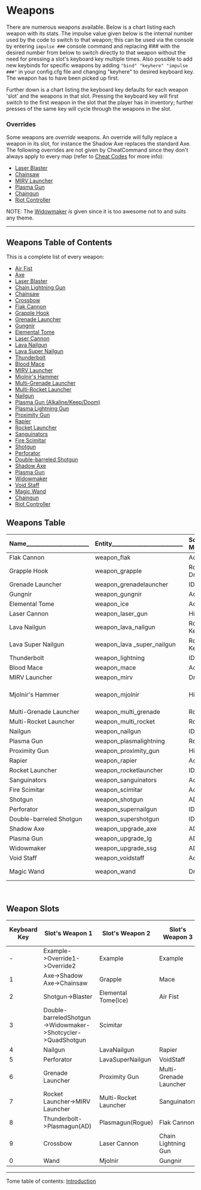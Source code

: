 # Weapons
There are numerous weapons available.  Below is a chart listing each weapon
with its stats.  The impulse value given below is the internal number used by
the code to switch to that weapon; this can be used via the console by entering
`impulse ###` console command and replacing \### with the desired number from
below to switch directly to that weapon without the need for pressing a slot's
keyboard key multiple times.  Also possible to add new keybinds for specific
weapons by adding `"bind" "keyhere" "impulse ###"` in your config.cfg file and
changing "keyhere" to desired keyboard key.  The weapon has to have been picked
up first.

Further down is a chart listing the keyboard key defaults for each weapon 'slot'
and the weapons in that slot.  Pressing the keyboard key will first switch to
the first weapon in the slot that the player has in inventory; further presses
of the same key will cycle through the weapons in the slot.

### Overrides

Some weapons are _override_ weapons.  An override will fully replace a weapon
in its slot, for instance the Shadow Axe replaces the standard Axe.  The
following overrides are not given by CheatCommand since they don't always apply
to every map (refer to [Cheat Codes](8.5-Cheat-Codes.md) for more info):
* [Laser Blaster](3.3-weapon_blaster.md)
* [Chainsaw](3.5-weapon_chainsaw.md)
* [MIRV Launcher](3.17-weapon_mirv.md)
* [Plasma Gun](3.32-weapon_upgrade_lg.md)
* [Chaingun](3.36-weapon_zerchain.md)
* [Riot Controller](3.37-weapon_zershot.md)

NOTE: The [Widowmaker](3.33-weapon_upgrade_ssg.md) _is_ given since it is too
awesome not to and suits any theme.

---

## Weapons Table of Contents
This is a complete list of every weapon:

* [Air Fist](3.1-weapon_airgun.md)
* [Axe](3.2-weapon_axe.md)
* [Laser Blaster](3.3-weapon_blaster.md)
* [Chain Lightning Gun](3.4-weapon_chain_lightning.md)
* [Chainsaw](3.5-weapon_chainsaw.md)
* [Crossbow](3.6-weapon_crossbow.md)
* [Flak Cannon](3.7-weapon_flak.md)
* [Grapple Hook](3.8-weapon_grapple.md)
* [Grenade Launcher](3.9-weapon_grenadelauncher.md)
* [Gungnir](3.10-weapon_gungnir.md)
* [Elemental Tome](3.11-weapon_ice.md)
* [Laser Cannon](3.12-weapon_laser_gun.md)
* [Lava Nailgun](3.13-weapon_lava_nailgun.md)
* [Lava Super Nailgun](3.14-weapon_lava_super_nailgun.md)
* [Thunderbolt](3.15-weapon_lightning.md)
* [Blood Mace](3.16-weapon_mace.md)
* [MIRV Launcher](3.17-weapon_mirv.md)
* [Mjolnir's Hammer](3.18-weapon_mjolnir.md)
* [Multi-Grenade Launcher](3.19-weapon_multi_grenade.md)
* [Multi-Rocket Launcher](3.20-weapon_multi_rocket.md)
* [Nailgun](3.21-weapon_nailgun.md)
* [Plasma Gun (Alkaline/Keep/Doom)](3.22-weapon_plasmagun.md)
* [Plasma Lightning Gun](3.23-weapon_plasmalightning.md)
* [Proximity Gun](3.24-weapon_proximity_gun.md)
* [Rapier](3.25-weapon_rapier.md)
* [Rocket Launcher](3.26-weapon_rocketlauncher.md)
* [Sanguinators](3.27-weapon_sanguinators.md)
* [Fire Scimitar](3.28-weapon_scimitar.md)
* [Shotgun](3.29-weapon_shotgun.md)
* [Perforator](3.30-weapon_supernailgun.md)
* [Double-barreled Shotgun](3.31-weapon_supershotgun.md)
* [Shadow Axe](3.32-weapon_upgrade_axe.md)
* [Plasma Gun](3.33-weapon_upgrade_lg.md)
* [Widowmaker](3.34-weapon_upgrade_ssg.md)
* [Void Staff](3.35-weapon_voidstaff.md)
* [Magic Wand](3.36-weapon_wand.md)
* [Chaingun](3.37-weapon_zerchain.md)
* [Riot Controller](3.38-weapon_zershot.md)

## Weapons Table

|Name______________________|Entity_________________________|Source Mod_____|Damage_______________________________________________________|Description_____________________________________________________________________________________________________________________________________________________________________________________________________________________________________________________________|Ammo (Uses 1 Unless Specified)_______________|Impulse|Tome_of_Power_Effects___________________________________________________________________________________________|
|:-------------------------|:------------------------------|:--------------|:------------------------------------------------------------|:-----------------------------------------------------------------------------------------------------------------------------------------------------------------------------------------------------------------------------------------------------------------------|:--------------------------------------------|:------|----------------------------------------------------------------------------------------------------------------|                                                                                                                                   
|Flak Cannon               |weapon_flak                    |AoA            |125(125), 30 @ 5ea                                           |Launches an arcing explosive projectile. Impact causes radius explosion damage, and launches 30 pieces of shrapnel in all diractions.                                                                                                                                   |8 Nails, 2 Rockets                           |85     |Hitscan instead of projectile|
|Grapple Hook              |weapon_grapple                 |Rogue / Drake  |10 initially, then 1 every 0.1s                              |Shoots out a hook with a cable.  Once the claw hits a solid surface, it pulls the player to it.  Enemies are pulled instead if they are lower mass.  Enemies are hurt by the claw.  If weapons are switched when the player has reached the claw, player stays aloft.   |None                                         |80     |Double pull speed. Pulls all enemies regardless of mass.|
|Grenade Launcher          |weapon_grenadelauncher         |ID1            |100-120(120)                                                 |Lobs an explosive that explodes in 2.5 seconds                                                                                                                                                                                                                          |Rockets                                      |6      |Fires MIRV shots|
|Gungnir                   |weapon_gungnir                 |AoA            |40, dive 60-120ea in 350 radius                              |Melee works without ammo, 1 voidshard adds the projectile, and the dive attack does radius damage. Attacking underwater provides a significant speed boost forward.                                                                                                     |Void Shards                                  |86     |Summons the Eye of Odin, a vortex which pulls in projectiles, monsters, and players, and strikes them with lightning.|
|Elemental Tome            |weapon_ice                     |AoA            |24 @ 2ea, 40 direct lightning, forks 30ea for up to 5 targets|Attack combo launches 24 Ice projectiles, followed by direct lightning damage, and subsequent forked lightning.                                                                                                                                                         |Elemental Mana                               |82     |Forked lightning up to 10 targets. Adds boulder projectile to end of combo (120 direct dmg)|
|Laser Cannon              |weapon_laser_gun               |Hipnotic       |18                                                           |Fires lasers in an alternating pattern of 2 blasts at once then 1 blast.  Lasers ricochet off walls up to 3 times but lose 10% damage with each ricochet with a 15% chance of not ricocheting.  Very rapid fire.                                                        |Cells                                        |75     |Chain lasers, every enemy hit shoots off 2 new lasers towards any other enemies found in sight.|
|Lava Nailgun              |weapon_lava_nailgun            |Rogue, Keep    |15                                                           |Lava variant of the Nailgun.  Fires red hot nails that pierce armor.  Cannot hurt Hephaestus (monster_lava_man).  Only does 9 damage against players.  Added weapon pickups which weren't originally in Rogue.                                                          |Lava Nails                                   |60     ||
|Lava Super Nailgun        |weapon_lava _super_nailgun     |Rogue, Keep    |30                                                           |Lava variant of the Perforator.  Fires red hot nails that pierce armor.  Cannot hurt Hephaestus (monster_lava_man).  Only does 18 damage against players.  Added weapon pickups which weren't originally in Rogue.                                                      |2 Lava Nails                                 |61     ||
|Thunderbolt               |weapon_lightning               |ID1            |30 per 0.1 seconds                                           |Fires a continuous stream of lightning.  Discharging in the water causes damage in a 35 * cells radius with 35 * cells damage, then drains cells to 0                                                                                                                   |Cells                                        |8      |Behaves as normal chain lightning.|
|Blood Mace                |weapon_mace                    |AoA            |45                                                           |Each hit recovers 5 HP. If on ground, first attack the player will lunge forward.                                                                                                                                                                                       |None                                         |83     |Gibs zombies. Adds third attack, area of effect health drain.|
|MIRV Launcher             |weapon_mirv                    |Drake          |120(120)                                                     |Multiple Independently Targeted Reentry Vehicles. Replaces the rocket launcher.  Launches a player guided missile that spear gibs anything in its path before it splits into 4 separate exploding missiles.                                                             |5 Rockets                                    |7      |Fires 5 shots in fan like multi-rocket launcher.
|Mjolnir's Hammer          |weapon_mjolnir                 |Hipnotic       |50, 70 to zombies; lightning initially 80, then 30 every 0.2s|Powerful blunt force melee.  Shoots out lightning if hit on ground but uses and needs 15 ammo and lightning continues to hurt a live target for 0.8s or unless out of 350 range from ground impact point.  Firing in water has the same discharge effect as thunderbolt.|None/Cells if ground hit                     |77     |Uses 30 cells on ground hit to generate lightning ball that zaps **all** enemies within a 256 unit radius.  Each lightning beam shoots through up 3 enemies in a line.  Lightning will always gib zombies.  Causes (40) burst) damage when lightning orb explodes after 1.9secs.  Works underwater without hurting the user.|
|Multi-Grenade Launcher    |weapon_multi_grenade           |Rogue          |(120) if main impacts, (90) * 4 Mini grenades                |Fires a yellow grenade that splits into 5 mini-grenades that then explode soon after.  If main grenade hits enemy or player before splitting, it does normal grenade damage.                                                                                            |Multi-Rockets                                |62     ||
|Multi-Rocket Launcher     |weapon_multi_rocket            |Rogue          |60-75(75) each                                               |Fires 4 rockets at once in a horizontal spread pattern.  Rockets semi-home to nearby monsters.                                                                                                                                                                          |Multi-Rockets                                |63     ||
|Nailgun                   |weapon_nailgun                 |ID1            |9                                                            |Fires nails out rapidly alternating from one barrel to the other.                                                                                                                                                                                                       |Nails                                        |4      ||
|Plasma Gun                |weapon_plasmalightning         |Rogue          |80-100(70)                                                   |Fires a lightning ball that explodes on impact.  Lightning ball then shoots out lightning at any nearby enemies if there are some within a 320 unit range.                                                                                                              |Plasma                                       |64     ||
|Proximity Gun             |weapon_proximity_gun           |Hipnotic       |(95)                                                         |Fires a red mine that sticks to walls.  The mine explodes only when something moves near it.                                                                                                                                                                            |Rockets                                      |76     ||
|Rapier                    |weapon_rapier                  |AoA            |35 melee, 25 projectile (with ammo)                          |Three quick melee attacks. Ammo adds a projectile that attacks 3 times. Bonus dmg against Shamblers.                                                                                                                                                                    |Blood Crystals                               |89     |Adds spin attack to rapier projectile, 120 radius damage.|
|Rocket Launcher           |weapon_rocketlauncher          |ID1            |100-120(120)                                                 |Fires a rocket that explodes on impact.                                                                                                                                                                                                                                 |Rockets                                      |7      ||
|Sanguinators              |weapon_sanguinators            |AoA            |25 dmg, hitscan.                                             |Attacks cause blood to seek player, recovering health.                                                                                                                                                                                                                  |Blood Crystals                               |87     |Bloodorbs become explosive projectiles that launch upon attack.|
|Fire Scimitar             |weapon_scimitar                |AoA            |melee 40; projectile 150(200)                                |3-hit melee combo. First attack launches player forward. Third attack adds a projectile if you have ammo.                                                                                                                                                               |Elemental Mana                               |88     |Much stronger dash, 1 projectile per attack.|
|Shotgun                   |weapon_shotgun                 |AD             |4-24                                                         |Fires a burst of 6 pellets in a spread of '0.04 0.04 0'. Spread is '0.01 0.01 0' with Sharpshooter. Defaults to hitscan, see [`temp1`](https://github.com/JosiahJack/KeepModReadme/wiki/8.0-Config-and-Settings). Note: AD fired 1 extra visual tracer for projectiles. |Shells                                       |2      ||
|Perforator                |weapon_supernailgun            |ID1            |18                                                           |Fires nails rapidly for high damage.                                                                                                                                                                                                                                    |2 Nails                                      |5      ||
|Double-barreled Shotgun   |weapon_supershotgun            |ID1            |4-56                                                         |Fires a burst of 14 pellets in a spread of '0.14 0.08 0'. Spread is '0.04 0.04 0' with Sharpshooter. Defaults to hitscan, see [`temp1`](https://github.com/JosiahJack/KeepModReadme/wiki/8.0-Config-and-Settings).                                                      |2 Shells                                     |3      ||
|Shadow Axe                |weapon_upgrade_axe             |AD             |35                                                           |Replaces the normal axe.  Does more damage and is capable of gibbing corpses, notably useful for killing downed or lying zombies.                                                                                                                                       |None                                         |1      ||
|Plasma Gun                |weapon_upgrade_lg              |AD             |45(20)                                                       |Replaces the lightning gun.  Fires a rapid burst of small blue plasma balls.  The plasma balls explode on impact causing splash damage.                                                                                                                                 |Cells                                        |8      ||
|Widowmaker                |weapon_upgrade_ssg             |AD             |4-84                                                         |Replaces the Double-barreled Shotgun.  Fires 21 tracer pellets in a wide spread of '0.14 0.08 0'.  Spread is '0.04 0.04 0' with Sharpshooter powerup. Defaults to hitscan, see [`temp1`](https://github.com/JosiahJack/KeepModReadme/wiki/8.0-Config-and-Settings).     |3 Shells                                     |3      ||
|Void Staff                |weapon_voidstaff               |AoA            |45 on hit; 50-100 on detonate.                               |Launches Void shards, which can be detonated for radius damage. Projectiles accelerate upwards.                                                                                                                                                                         |Void Shards                                  |84     |Erratic projectiles, increased damage.|
|Magic Wand                |weapon_wand                    |Drake          |16 per spark, 64 for full charge                             |Fires a hitscan spark effects equal to currently charged mana ammo in a tight fan shape at a distance of 600 max. When fully charged, center spark is a small spark explosion with knockback, recharges ammo up to 4 at all times, 1 recharge every 0.4s.               |1-5 None                                     |79     |Mana is increased to 5 and never depletes until tome times out so every shot fires all 5 sparks.  Fires further and a fan of 5 sparks with death knight tracers on the outer edge 2 sparks for added visibility and bonus 5 damage each.|


<br />

## Weapon Slots
|Keyboard Key|Slot's Weapon 1|Slot's Weapon 2|Slot's Weapon 3|Slot's Weapon 4|
|---|---|---|---|---|
|-|Example->Override1->Override2|Example|Example|Unused|
|1|Axe->Shadow Axe->Chainsaw|Grapple|Mace||
|2|Shotgun->Blaster|Elemental Tome(Ice)|Air Fist||
|3|Double-barreledShotgun->Widowmaker->Shotcycler->QuadShotgun|Scimitar|||
|4|Nailgun|LavaNailgun|Rapier||
|5|Perforator|LavaSuperNailgun|VoidStaff||
|6|Grenade Launcher|Proximity Gun|Multi-Grenade Launcher||
|7|Rocket Launcher->MIRV Launcher|Multi-Rocket Launcher|Sanguinators||
|8|Thunderbolt->Plasmagun(AD)|Plasmagun(Rogue)|Flak Cannon||
|9|Crossbow|Laser Cannon|Chain Lightning Gun||
|0|Wand|Mjolnir|Gungnir||

-------------------------------------------------------------------------------
Tome table of contents: [Introduction](1.0-Introduction.md)
